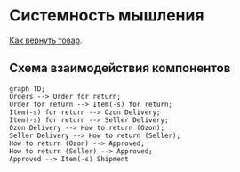 # Системность мышления
[Как вернуть товар](https://docs.ozon.ru/common/otmena-i-vozvrat-zakaza/kak-vernut-tovar/?country=RU). 
## Схема взаимодействия компонентов

```mermaid
graph TD;
Orders --> Order for return;
Order for return --> Item(-s) for return;
Item(-s) for return --> Ozon Delivery;
Item(-s) for return --> Seller Delivery;
Ozon Delivery --> How to return (Ozon);
Seller Delivery --> How to return (Seller);
How to return (Ozon) --> Approved;
How to return (Seller) --> Approved;
Approved --> Item(-s) Shipment
```



